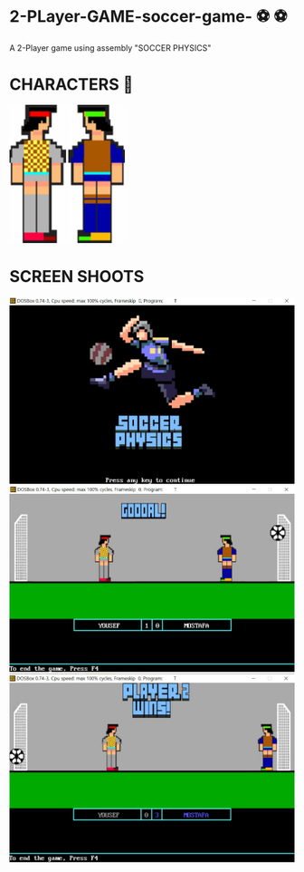 # 2-PLayer-GAME-soccer-game- :soccer: :soccer:
A 2-Player game using assembly 
"SOCCER PHYSICS"

# CHARACTERS  :two_men_holding_hands:

<p float="left">
  <img src="GAME_GUI/playerA1.bmp" width="100" />
   <img src="GAME_GUI/player2.bmp" width="100" />
  
</p>


# SCREEN SHOOTS
<img src="SCREAN_SHOOTS/STARTSCREAN.jpg">

<img src= "SCREAN_SHOOTS/GOOOAL.jpg">

<img src= "SCREAN_SHOOTS/PLAYER_WINNER.jpg">

